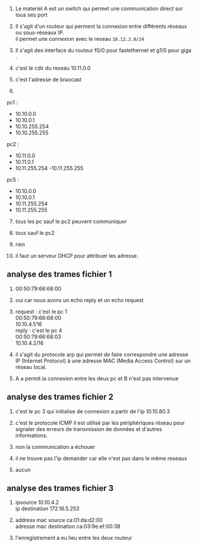 1. Le materiel A est un switch qui permet une communication direct sur tous ses port   

2. Il s'agit d'un routeur qui perment la connexion entre différents réseaux ou sous-réseaux IP.  
 il permet une connexion avec le reseau `10.12.2.0/24`

3. Il s'agit des interface du routeur f0/0 pour fastethernet et g1/0 pour giga .

4. c'est le cdir du reseau 10.11.0.0

5. c'est l'adresse de braocast 

6. 
pc1 : 
- 10.10.0.0 
 - 10.10.0.1 
 - 10.10.255.254
 - 10.10.255.255
 
 pc2 :
 - 10.11.0.0
 - 10.11.0.1
 - 10.11.255.254
 -10.11.255.255

 pc5 :
 - 10.10.0.0
 - 10.10.0.1
 - 10.11.255.254
 - 10.11.255.255

 7.  tous les pc sauf le pc2 peuvent communiquer

 8. tous sauf le pc2 
 9. rien
 10. il faut un serveur DHCP pour attribuer les adresse.

 ## analyse des trames fichier 1

 1. 00:50:79:66:68:00

 2. oui car nous avons un echo reply et un echo request

 3. request :  c'est le pc 1   
                00:50:79:66:68:00  
                10.10.4.1/16  
    reply : c'est le pc 4  
            00:50:79:66:68:03  
            10.10.4.2/16  

 4. il s'agit du protocole arp qui permet de faire correspondre une adresse IP (Internet Protocol) à une adresse MAC (Media Access Control) sur un réseau local.

 5. A a permit la connexion entre les deux pc et B n'est pas intervenue

 ## analyse des trames fichier 2

 1. c'est le pc 3 qui initialise de connexion a partir de l'ip 10.10.80.3  

 2. c'est le protocole ICMP il est utilisé par les périphériques réseau pour signaler des erreurs de transmission de données et d'autres informations.

 3.  non la communication a échouer

 4. il ne trouve pas l'ip demander car elle n'est pas dans le même reseaux 

 5. aucun

 ## analyse des trames fichier 3

1. ipsource 10.10.4.2  
    ip destination 172.16.5.253

2. address mac source ca:01:da:d2:00  
   adresse mac destination ca:03:9e:ef:00:38
    

3. l'enregistrement a eu lieu entre les deux routeur

